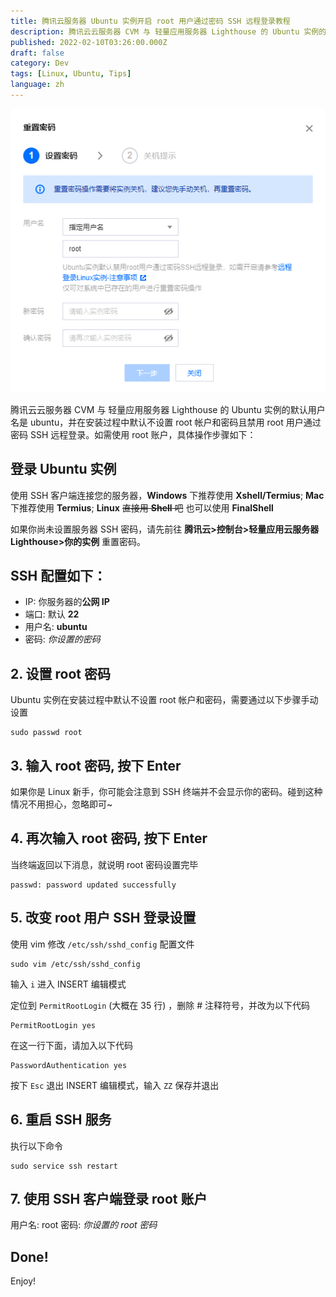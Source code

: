 ```yaml
---
title: 腾讯云服务器 Ubuntu 实例开启 root 用户通过密码 SSH 远程登录教程
description: 腾讯云云服务器 CVM 与 轻量应用服务器 Lighthouse 的 Ubuntu 实例的默认用户名是 ubuntu，并在安装过程中默认不设置 root 帐户和密码且禁用 root 用户通过密码 SSH 远程登录...
published: 2022-02-10T03:26:00.000Z
draft: false
category: Dev
tags: [Linux, Ubuntu, Tips]
language: zh
---
```


![2022021002571021.png](2022021002571021.png)

腾讯云云服务器 CVM 与 轻量应用服务器 Lighthouse 的 Ubuntu 实例的默认用户名是 ubuntu，并在安装过程中默认不设置 root 帐户和密码且禁用 root 用户通过密码 SSH 远程登录。如需使用 root 账户，具体操作步骤如下：

## 登录 Ubuntu 实例

使用 SSH 客户端连接您的服务器，**Windows** 下推荐使用 **Xshell/Termius**; **Mac** 下推荐使用 **Termius**; **Linux** ~~直接用 **Shell** 吧~~ 也可以使用 **FinalShell**

如果你尚未设置服务器 SSH 密码，请先前往 **腾讯云>控制台>轻量应用云服务器 Lighthouse>你的实例** 重置密码。

## SSH 配置如下：

- IP: 你服务器的**公网 IP**
- 端口: 默认 **22**
- 用户名: **ubuntu**
- 密码: _你设置的密码_

## 2. 设置 root 密码

Ubuntu 实例在安装过程中默认不设置 root 帐户和密码，需要通过以下步骤手动设置

```shell
sudo passwd root
```

## 3. 输入 root 密码, 按下 Enter

如果你是 Linux 新手，你可能会注意到 SSH 终端并不会显示你的密码。碰到这种情况不用担心，忽略即可~

## 4. 再次输入 root 密码, 按下 Enter

当终端返回以下消息，就说明 root 密码设置完毕

```shell
passwd: password updated successfully
```

## 5. 改变 root 用户 SSH 登录设置

使用 vim 修改 `/etc/ssh/sshd_config` 配置文件

```shell
sudo vim /etc/ssh/sshd_config
```

输入 `i` 进入 INSERT 编辑模式

定位到 `PermitRootLogin` (大概在 35 行) ，删除 # 注释符号，并改为以下代码

```
PermitRootLogin yes
```

在这一行下面，请加入以下代码

```
PasswordAuthentication yes
```

按下 `Esc` 退出 INSERT 编辑模式，输入 `ZZ` 保存并退出

## 6. 重启 SSH 服务

执行以下命令

```shell
sudo service ssh restart
```

## 7. 使用 SSH 客户端登录 root 账户

用户名: root
密码: _你设置的 root 密码_

## Done!

Enjoy!
